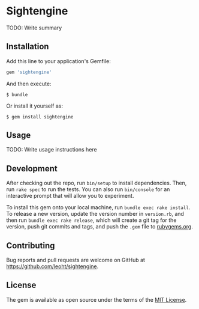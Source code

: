 # Sightengine

TODO: Write summary

## Installation

Add this line to your application's Gemfile:

```ruby
gem 'sightengine'
```

And then execute:

    $ bundle

Or install it yourself as:

    $ gem install sightengine

## Usage

TODO: Write usage instructions here

## Development

After checking out the repo, run `bin/setup` to install dependencies. Then, run `rake spec` to run the tests. You can also run `bin/console` for an interactive prompt that will allow you to experiment.

To install this gem onto your local machine, run `bundle exec rake install`. To release a new version, update the version number in `version.rb`, and then run `bundle exec rake release`, which will create a git tag for the version, push git commits and tags, and push the `.gem` file to [rubygems.org](https://rubygems.org).

## Contributing

Bug reports and pull requests are welcome on GitHub at https://github.com/leoht/sightengine.


## License

The gem is available as open source under the terms of the [MIT License](http://opensource.org/licenses/MIT).

